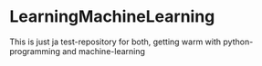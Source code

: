 # LearningMachineLearning
This is just ja test-repository for both, getting warm with python-programming and machine-learning
